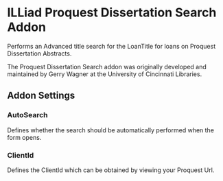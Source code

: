# ILLiad Proquest Dissertation Search Addon

Performs an Advanced title search for the LoanTitle for loans on Proquest Dissertation Abstracts.

The Proquest Dissertation Search addon was originally developed and maintained by Gerry Wagner at the University of Cincinnati Libraries.

## Addon Settings

### AutoSearch

Defines whether the search should be automatically performed when the form opens.

### ClientId

Defines the ClientId which can be obtained by viewing your Proquest Url.
